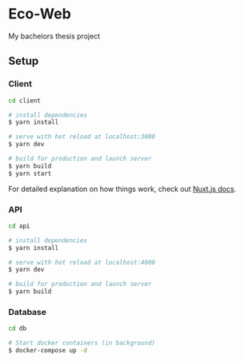 # Eco-Web

My bachelors thesis project

## Setup

### Client

```bash
cd client

# install dependencies
$ yarn install

# serve with hot reload at localhost:3000
$ yarn dev

# build for production and launch server
$ yarn build
$ yarn start
```

For detailed explanation on how things work, check out [Nuxt.js docs](https://nuxtjs.org).

### API

```bash
cd api

# install dependencies
$ yarn install

# serve with hot reload at localhost:4000
$ yarn dev

# build for production and launch server
$ yarn build
```

### Database

```bash
cd db

# Start docker containers (in background)
$ docker-compose up -d
```